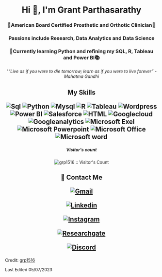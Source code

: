 <h1 align="center">Hi 👋, I'm Grant Parthasarathy</h1>
<h3 align="center">🦾American Board Certified Prosthetic and Orthotic Clinician🦿</h3>
<h3 align="center">Passions include Research, Data Analytics and Data Science </h3>
<h3 align="center">🧠Currently learning Python and refining my SQL, R, Tableau and Power BI📚</h3>

<h6 align="center">"“Live as if you were to die tomorrow; learn as if you were to live forever” - Mahatma Gandhi</h3>

<h2 align="center"> My Skills


![Sql](http://img.shields.io/badge/Sql-00758f?style=for-the-badge&logo=Mysql&logoColor=white)
![Python](http://img.shields.io/badge/Python-346e9e?style=for-the-badge&logo=python&logoColor=white)
![Mysql](http://img.shields.io/badge/My_sql-white?style=for-the-badge&logo=mysql)
![R](http://img.shields.io/badge/R-blue?style=for-the-badge&logo=r)
![Tableau](http://img.shields.io/badge/Tableau-white?style=for-the-badge&logo=Tableau)
![Wordpress](http://img.shields.io/badge/Wordpress-21759b?style=for-the-badge&logo=WordPress)
![Power BI](http://img.shields.io/badge/power_bi-gray?style=for-the-badge&logo=powerbi)
![Salesforce](http://img.shields.io/badge/Sales_force-lightblue?style=for-the-badge&logo=salesforce)
![HTML](https://img.shields.io/badge/HTML-239120?style=for-the-badge&logo=html5&logoColor=white)
![Googlecloud](http://img.shields.io/badge/Google_cloud-white?style=for-the-badge&logo=Googlecloud)
![Googleanalytics](http://img.shields.io/badge/Google_analytics-white?style=for-the-badge&logo=Googleanalytics)
![Microsoft Exel](https://img.shields.io/badge/Microsoft_Excel-217346?style=for-the-badge&logo=microsoft-excel&logoColor=white)
![Microsoft Powerpoint](https://img.shields.io/badge/Microsoft_PowerPoint-B7472A?style=for-the-badge&logo=microsoft-powerpoint&logoColor=white)
![Microsoft Office](https://img.shields.io/badge/Microsoft_Office-D83B01?style=for-the-badge&logo=microsoft-office&logoColor=white)
![Microsoft word](https://img.shields.io/badge/Microsoft_Word-2B579A?style=for-the-badge&logo=microsoft-word&logoColor=white)

</h2>

<h5 align="center">Visitor's count</h4>

<p align="center"><img src="https://profile-counter.glitch.me/%7Bgrp1516%7D/count.svg" alt="grp1516 :: Visitor's Count" /></p>

<h2 align="center"> 💬 Contact Me 
  
[![Gmail](https://img.shields.io/badge/-grantparthasarathy@gmail.com-c14438?style=for-the-badge&logo=Gmail&logoColor=white)](mailto:grantparthasarathy@gmail.com)

[![Linkedin](https://img.shields.io/badge/-LinkedIn-blue?style=for-the-badge&logo=Linkedin&logoColor=white)](https://www.linkedin.com/in/grantpartop/)

[![Instagram](https://img.shields.io/badge/-Instagram-e4405f?style=for-the-badge&logo=Instagram&logoColor=white)](https://www.instagram.com/theofficialgrantp/)

[![Researchgate](https://img.shields.io/badge/-Researchgate-00ccbb?style=for-the-badge&logo=Researchgate&logoColor=white)](https://www.researchgate.net/profile/Grant-Parthasarathy)

[![Discord](https://img.shields.io/badge/-Discord-5865f2?style=for-the-badge&logo=Discord&logoColor=white)](https://www.researchgate.net/profile/Grant-Parthasarathy)
  
</h2>

Credit: [grp1516](https://github.com/grp1516)

Last Edited 05/07/2023
